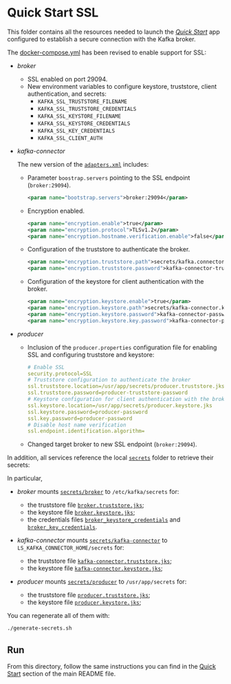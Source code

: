 # Quick Start SSL

This folder contains all the resources needed to launch the [_Quick Start_](../../README.md#quick-start) app configured to establish a secure connection with the Kafka broker.

The [docker-compose.yml](docker-compose.yml) has been revised to enable support for SSL:

- _broker_
  - SSL enabled on port 29094.
  - New environment variables to configure keystore, truststore, client authentication, and secrets:
    - `KAFKA_SSL_TRUSTSTORE_FILENAME`
    - `KAFKA_SSL_TRUSTSTORE_CREDENTIALS`
    - `KAFKA_SSL_KEYSTORE_FILENAME`
    - `KAFKA_SSL_KEYSTORE_CREDENTIALS`
    - `KAFKA_SSL_KEY_CREDENTIALS`
    - `KAFKA_SSL_CLIENT_AUTH`

- _kafka-connector_

  The new version of the [`adapters.xml`](./adapters.xml) includes:
  - Parameter `boostrap.servers` pointing to the SSL endpoint (`broker:29094`).
    ```xml
    <param name="bootstrap.servers">broker:29094</param>
    ```

  - Encryption enabled.
    ```xml
    <param name="encryption.enable">true</param>
    <param name="encryption.protocol">TLSv1.2</param>
    <param name="encryption.hostname.verification.enable">false</param>
    ```

  - Configuration of the truststore to authenticate the broker.
    ```xml
    <param name="encryption.truststore.path">secrets/kafka.connector.truststore.jks</param>
    <param name="encryption.truststore.password">kafka-connector-truststore-password</param>
    ```

  - Configuration of the keystore for client authentication with the broker.
    ```xml
    <param name="encryption.keystore.enable">true</param>
    <param name="encryption.keystore.path">secrets/kafka-connector.keystore.jks</param>
    <param name="encryption.keystore.password">kafka-connector-password</param>
    <param name="encryption.keystore.key.password">kafka-connector-password</param>
    ```

- _producer_
  - Inclusion of the `producer.properties` configuration file for enabling SSL and configuring truststore and keystore:
    
    ```yaml
    # Enable SSL
    security.protocol=SSL
    # Truststore configuration to authenticate the broker
    ssl.truststore.location=/usr/app/secrets/producer.truststore.jks
    ssl.truststore.password=producer-truststore-password
    # Keystore configuration for client authentication with the broker
    ssl.keystore.location=/usr/app/secrets/producer.keystore.jks
    ssl.keystore.password=producer-password
    ssl.key.password=producer-password
    # Disable host name verification
    ssl.endpoint.identification.algorithm=
    ```  
  - Changed target broker to new SSL endpoint (`broker:29094`).

In addition, all services reference the local [`secrets`](secrets/) folder to retrieve their secrets:

In particular, 

- _broker_ mounts [`secrets/broker`](secrets/broker/) to `/etc/kafka/secrets` for:
  - the truststore file [`broker.truststore.jks`](secrets/broker/broker.truststore.jks);
  - the keystore file [`broker.keystore.jks`](secrets/broker/broker.keystore.jks);
  - the credentials files [`broker_keystore_credentials`](secrets/broker/broker_keystore_credentials) and [`broker_key_credentials`](secrets/broker/broker_key_credentials).

- _kafka-connector_ mounts [`secrets/kafka-connector`](secrets/kafka-connector/) to `LS_KAFKA_CONNECTOR_HOME/secrets` for:
  -  the truststore file [`kafka-connector.truststore.jks`](secrets/kafka-connector/kafka-connector.truststore.jks);
  -  the keystore file [`kafka-connector.keystore.jks`](secrets/kafka-connector/kafka-connector.keystore.jks);

- _producer_ mounts [`secrets/producer`](secrets/producer/) to `/usr/app/secrets` for:
  -  the truststore file [`producer.truststore.jks`](secrets/producer/producer.truststore.jks);
  -  the keystore file [`producer.keystore.jks`](secrets/producer/producer.keystore.jks);

You can regenerate all of them with:

```sh
./generate-secrets.sh
```

## Run

From this directory, follow the same instructions you can find in the [Quick Start](../../README.md#run) section of the main README file.
